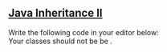 ## **[Java Inheritance II](https://www.hackerrank.com/challenges/java-inheritance-2)** 
Write the following code in your editor below:<br>Your classes should not be be .<br>